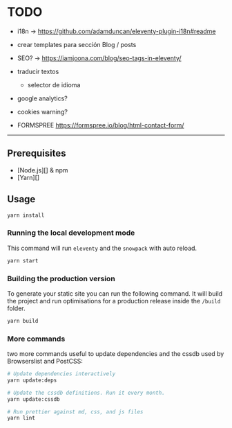 # TODO

- i18n -> https://github.com/adamduncan/eleventy-plugin-i18n#readme
- crear templates para sección Blog / posts
- SEO? -> https://iamjoona.com/blog/seo-tags-in-eleventy/
- traducir textos
  - selector de idioma
- google analytics?
- cookies warning?

- FORMSPREE https://formspree.io/blog/html-contact-form/

---

## Prerequisites

- [Node.js][] & npm
- [Yarn][]

## Usage

```bash
yarn install
```

### Running the local development mode

This command will run `eleventy` and the `snowpack` with auto reload.

```bash
yarn start
```

### Building the production version

To generate your static site you can run the following command. It will build the project and run optimisations for a production release inside the `/build` folder.

```bash
yarn build
```

### More commands

two more commands useful to update dependencies and the cssdb used by Browserslist and PostCSS:

```bash
# Update dependencies interactively
yarn update:deps

# Update the cssdb definitions. Run it every month.
yarn update:cssdb

# Run prettier against md, css, and js files
yarn lint
```
